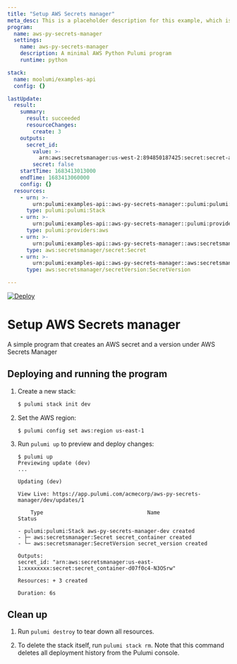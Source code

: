 ```yaml
---
title: "Setup AWS Secrets manager"
meta_desc: This is a placeholder description for this example, which is an interesting example of how to do something with Pulumi.
program:
  name: aws-py-secrets-manager
  settings:
    name: aws-py-secrets-manager
    description: A minimal AWS Python Pulumi program
    runtime: python

stack:
  name: moolumi/examples-api
  config: {}

lastUpdate:
  result:
    summary:
      result: succeeded
      resourceChanges:
        create: 3
    outputs:
      secret_id:
        value: >-
          arn:aws:secretsmanager:us-west-2:894850187425:secret:secret-a402666-oOPdaj
        secret: false
    startTime: 1683413013000
    endTime: 1683413060000
    config: {}
  resources:
    - urn: >-
        urn:pulumi:examples-api::aws-py-secrets-manager::pulumi:pulumi:Stack::aws-py-secrets-manager-examples-api
      type: pulumi:pulumi:Stack
    - urn: >-
        urn:pulumi:examples-api::aws-py-secrets-manager::pulumi:providers:aws::default_5_40_0
      type: pulumi:providers:aws
    - urn: >-
        urn:pulumi:examples-api::aws-py-secrets-manager::aws:secretsmanager/secret:Secret::secret
      type: aws:secretsmanager/secret:Secret
    - urn: >-
        urn:pulumi:examples-api::aws-py-secrets-manager::aws:secretsmanager/secretVersion:SecretVersion::secret_version
      type: aws:secretsmanager/secretVersion:SecretVersion

---
```


[![Deploy](https://get.pulumi.com/new/button.svg)](https://app.pulumi.com/new)

# Setup AWS Secrets manager

A simple program that creates an AWS secret and a version under AWS Secrets Manager

## Deploying and running the program

1.  Create a new stack:

    ```bash
    $ pulumi stack init dev
    ```

1.  Set the AWS region:

    ```
    $ pulumi config set aws:region us-east-1
    ```

1.  Run `pulumi up` to preview and deploy changes:

    ```
    $ pulumi up
    Previewing update (dev)
    ...

    Updating (dev)

    View Live: https://app.pulumi.com/acmecorp/aws-py-secrets-manager/dev/updates/1

        Type                                 Name                        Status

    - pulumi:pulumi:Stack aws-py-secrets-manager-dev created
    - ├─ aws:secretsmanager:Secret secret_container created
    - └─ aws:secretsmanager:SecretVersion secret_version created

    Outputs:
    secret_id: "arn:aws:secretsmanager:us-east-1:xxxxxxxx:secret:secret_container-d07f0c4-N3OSrw"

    Resources: + 3 created

    Duration: 6s
    ```

## Clean up

1.  Run `pulumi destroy` to tear down all resources.

1.  To delete the stack itself, run `pulumi stack rm`. Note that this command deletes all deployment history from the Pulumi console.

